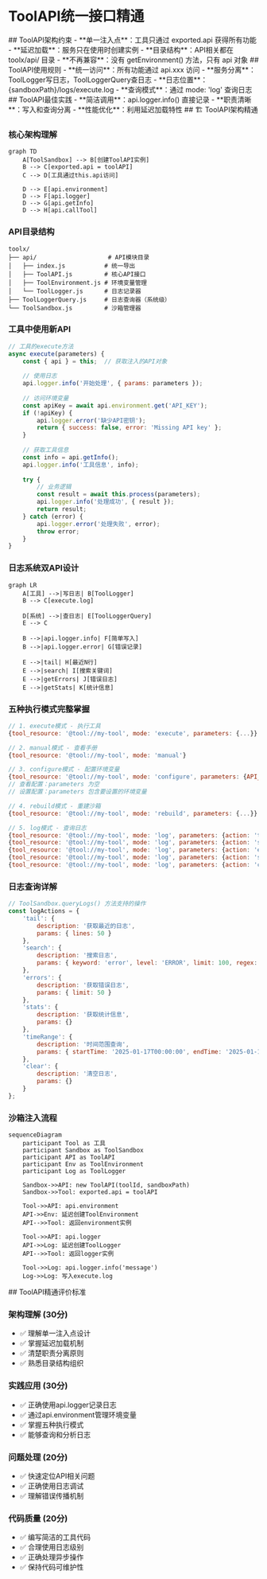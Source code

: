 # ToolAPI统一接口精通

<execution>

<constraint>
## ToolAPI架构约束
- **单一注入点**：工具只通过 exported.api 获得所有功能
- **延迟加载**：服务只在使用时创建实例
- **目录结构**：API相关都在 toolx/api/ 目录
- **不再兼容**：没有 getEnvironment() 方法，只有 api 对象
</constraint>

<rule>
## ToolAPI使用规则
- **统一访问**：所有功能通过 api.xxx 访问
- **服务分离**：ToolLogger写日志，ToolLoggerQuery查日志
- **日志位置**：{sandboxPath}/logs/execute.log
- **查询模式**：通过 mode: 'log' 查询日志
</rule>

<guideline>
## ToolAPI最佳实践
- **简洁调用**：api.logger.info() 直接记录
- **职责清晰**：写入和查询分离
- **性能优化**：利用延迟加载特性
</guideline>

<process>
## 🏗️ ToolAPI架构精通

### 核心架构理解

```mermaid
graph TD
    A[ToolSandbox] --> B[创建ToolAPI实例]
    B --> C[exported.api = toolAPI]
    C --> D[工具通过this.api访问]
    
    D --> E[api.environment]
    D --> F[api.logger]
    D --> G[api.getInfo]
    D --> H[api.callTool]
```

### API目录结构
```
toolx/
├── api/                    # API模块目录
│   ├── index.js           # 统一导出
│   ├── ToolAPI.js         # 核心API接口
│   ├── ToolEnvironment.js # 环境变量管理
│   └── ToolLogger.js      # 日志记录器
├── ToolLoggerQuery.js     # 日志查询器（系统级）
└── ToolSandbox.js         # 沙箱管理器
```

### 工具中使用新API

```javascript
// 工具的execute方法
async execute(parameters) {
    const { api } = this;  // 获取注入的API对象
    
    // 使用日志
    api.logger.info('开始处理', { params: parameters });
    
    // 访问环境变量
    const apiKey = await api.environment.get('API_KEY');
    if (!apiKey) {
        api.logger.error('缺少API密钥');
        return { success: false, error: 'Missing API key' };
    }
    
    // 获取工具信息
    const info = api.getInfo();
    api.logger.info('工具信息', info);
    
    try {
        // 业务逻辑
        const result = await this.process(parameters);
        api.logger.info('处理成功', { result });
        return result;
    } catch (error) {
        api.logger.error('处理失败', error);
        throw error;
    }
}
```

### 日志系统双API设计

```mermaid
graph LR
    A[工具] -->|写日志| B[ToolLogger]
    B --> C[execute.log]
    
    D[系统] -->|查日志| E[ToolLoggerQuery]
    E --> C
    
    B -->|api.logger.info| F[简单写入]
    B -->|api.logger.error| G[错误记录]
    
    E -->|tail| H[最近N行]
    E -->|search| I[搜索关键词]
    E -->|getErrors| J[错误日志]
    E -->|getStats| K[统计信息]
```

### 五种执行模式完整掌握

```javascript
// 1. execute模式 - 执行工具
{tool_resource: '@tool://my-tool', mode: 'execute', parameters: {...}}

// 2. manual模式 - 查看手册
{tool_resource: '@tool://my-tool', mode: 'manual'}

// 3. configure模式 - 配置环境变量
{tool_resource: '@tool://my-tool', mode: 'configure', parameters: {API_KEY: 'xxx'}}
// 查看配置：parameters 为空
// 设置配置：parameters 包含要设置的环境变量

// 4. rebuild模式 - 重建沙箱
{tool_resource: '@tool://my-tool', mode: 'rebuild', parameters: {...}}

// 5. log模式 - 查询日志
{tool_resource: '@tool://my-tool', mode: 'log', parameters: {action: 'tail', lines: 50}}
{tool_resource: '@tool://my-tool', mode: 'log', parameters: {action: 'search', keyword: 'error'}}
{tool_resource: '@tool://my-tool', mode: 'log', parameters: {action: 'errors', limit: 20}}
{tool_resource: '@tool://my-tool', mode: 'log', parameters: {action: 'stats'}}
{tool_resource: '@tool://my-tool', mode: 'log', parameters: {action: 'clear'}}
```

### 日志查询详解

```javascript
// ToolSandbox.queryLogs() 方法支持的操作
const logActions = {
    'tail': {
        description: '获取最近的日志',
        params: { lines: 50 }
    },
    'search': {
        description: '搜索日志',
        params: { keyword: 'error', level: 'ERROR', limit: 100, regex: false }
    },
    'errors': {
        description: '获取错误日志',
        params: { limit: 50 }
    },
    'stats': {
        description: '获取统计信息',
        params: {}
    },
    'timeRange': {
        description: '时间范围查询',
        params: { startTime: '2025-01-17T00:00:00', endTime: '2025-01-17T23:59:59' }
    },
    'clear': {
        description: '清空日志',
        params: {}
    }
};
```

### 沙箱注入流程

```mermaid
sequenceDiagram
    participant Tool as 工具
    participant Sandbox as ToolSandbox
    participant API as ToolAPI
    participant Env as ToolEnvironment
    participant Log as ToolLogger
    
    Sandbox->>API: new ToolAPI(toolId, sandboxPath)
    Sandbox->>Tool: exported.api = toolAPI
    
    Tool->>API: api.environment
    API->>Env: 延迟创建ToolEnvironment
    API-->>Tool: 返回environment实例
    
    Tool->>API: api.logger
    API->>Log: 延迟创建ToolLogger
    API-->>Tool: 返回logger实例
    
    Tool->>Log: api.logger.info('message')
    Log->>Log: 写入execute.log
```

</process>

<criteria>
## ToolAPI精通评价标准

### 架构理解 (30分)
- ✅ 理解单一注入点设计
- ✅ 掌握延迟加载机制
- ✅ 清楚职责分离原则
- ✅ 熟悉目录结构组织

### 实践应用 (30分)
- ✅ 正确使用api.logger记录日志
- ✅ 通过api.environment管理环境变量
- ✅ 掌握五种执行模式
- ✅ 能够查询和分析日志

### 问题处理 (20分)
- ✅ 快速定位API相关问题
- ✅ 正确使用日志调试
- ✅ 理解错误传播机制

### 代码质量 (20分)
- ✅ 编写简洁的工具代码
- ✅ 合理使用日志级别
- ✅ 正确处理异步操作
- ✅ 保持代码可维护性

</criteria>

</execution>